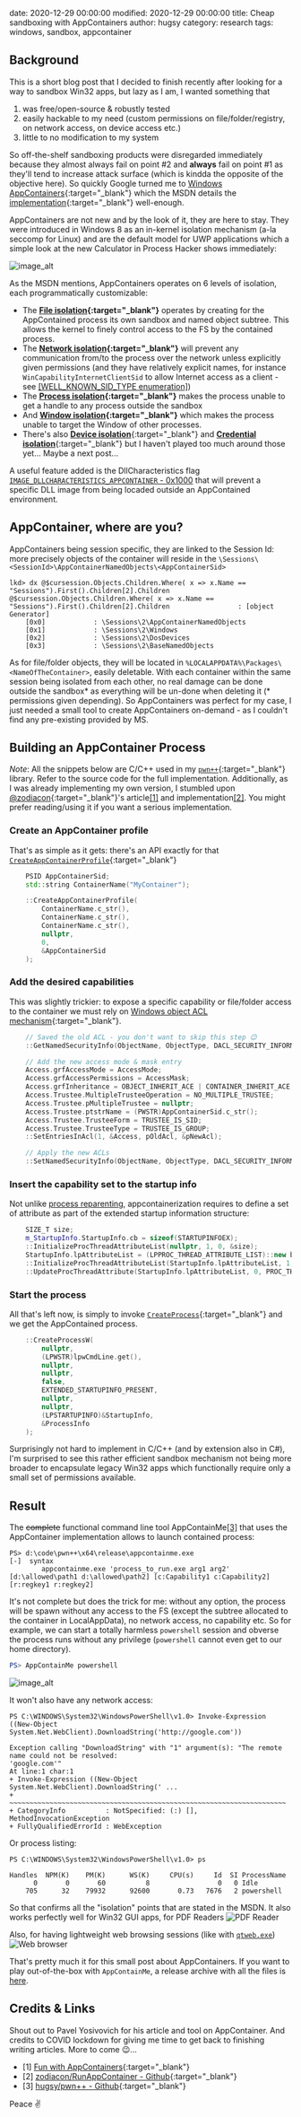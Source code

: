 date: 2020-12-29 00:00:00
modified: 2020-12-29 00:00:00
title: Cheap sandboxing with AppContainers
author: hugsy
category: research
tags: windows, sandbox, appcontainer

## Background

This is a short blog post that I decided to finish recently after looking for a way to sandbox Win32 apps, but lazy as I am, I wanted something that
 1. was free/open-source & robustly tested
 2. easily hackable to my need (custom permissions on file/folder/registry, on network access, on device access etc.)
 3. little to no modification to my system

So off-the-shelf sandboxing products were disregarded immediately because they almost always fail on point #2 and **always** fail on point #1 as they'll tend to increase attack surface (which is kindda the opposite of the objective here). So quickly Google turned me to [Windows AppContainers](https://docs.microsoft.com/en-us/windows/win32/secauthz/appcontainer-isolation){:target="_blank"} which the MSDN details the [implementation](https://docs.microsoft.com/en-us/windows/win32/secauthz/implementing-an-appcontainer){:target="_blank"} well-enough.

AppContainers are not new and by the look of it, they are here to stay. They were introduced in Windows 8 as an in-kernel isolation mechanism (a-la seccomp for Linux) and are the default model for UWP applications which a simple look at the new Calculator in Process Hacker shows immediately:

![image_alt](/assets/images/4f110a8b-5af4-4f03-8c8d-6fe8e297fffe.png)

As the MSDN mentions, AppContainers operates on 6 levels of isolation, each programmatically customizable:

 - The **[File isolation](https://docs.microsoft.com/en-us/windows/win32/secauthz/appcontainer-isolation#file-isolation){:target="_blank"}**
    operates by creating for the AppContained process its own sandbox and named object subtree. This allows the kernel to finely control access to the FS by the contained process.
 - The **[Network isolation](https://docs.microsoft.com/en-us/windows/win32/secauthz/appcontainer-isolation#network-isolation){:target="_blank"}**
    will prevent any communication from/to the process over the network unless explicitly given permissions (and they have relatively explicit names, for instance `WinCapabilityInternetClientSid` to allow Internet access as a client - see [[WELL_KNOWN_SID_TYPE enumeration]](https://docs.microsoft.com/en-us/windows/win32/api/winnt/ne-winnt-well_known_sid_type))
 - The **[Process isolation](https://docs.microsoft.com/en-us/windows/win32/secauthz/appcontainer-isolation#process-isolation){:target="_blank"}**
    makes the process unable to get a handle to any process outside the sandbox
 - And **[Window isolation](https://docs.microsoft.com/en-us/windows/win32/secauthz/appcontainer-isolation#window-isolation){:target="_blank"}** which
    makes the process unable to target the Window of other processes.
 - There's also [**Device isolation**](https://docs.microsoft.com/en-us/windows/win32/secauthz/appcontainer-isolation#device-isolation){:target="_blank"} and [**Credential isolation**](https://docs.microsoft.com/en-us/windows/win32/secauthz/appcontainer-isolation#credential-isolation){:target="_blank"} but I haven't played too much around those yet... Maybe a next post...

A useful feature added is the DllCharacteristics flag [`IMAGE_DLLCHARACTERISTICS_APPCONTAINER` - 0x1000](https://docs.microsoft.com/en-us/windows/win32/debug/pe-format#dll-characteristics) that will prevent a specific DLL image from being locaded outside an AppContained environment.


## AppContainer, where are you?

AppContainers being session specific, they are linked to the Session Id: more precisely objects of the container will reside in the `\Sessions\<SessionId>\AppContainerNamedObjects\<AppContainerSid>`

```
lkd> dx @$cursession.Objects.Children.Where( x => x.Name == "Sessions").First().Children[2].Children
@$cursession.Objects.Children.Where( x => x.Name == "Sessions").First().Children[2].Children                 : [object Generator]
    [0x0]            : \Sessions\2\AppContainerNamedObjects
    [0x1]            : \Sessions\2\Windows
    [0x2]            : \Sessions\2\DosDevices
    [0x3]            : \Sessions\2\BaseNamedObjects
```

As for file/folder objects, they will be located in `%LOCALAPPDATA%\Packages\<NameOfTheContainer>`, easily deletable. With each container within the same session being isolated from each other, no real damage can be done outside the sandbox* as everything will be un-done when deleting it (* permissions given depending). So AppContainers was perfect for my case, I just needed a small tool to create AppContainers on-demand - as I couldn't find any pre-existing provided by MS.



## Building an AppContainer Process

_Note_: All the snippets below are C/C++ used in my [`pwn++`](https://github.com/hugsy/pwn--){:target="_blank"} library. Refer to the source code for the full implementation. Additionally, as I was already implementing my own version, I stumbled upon [@zodiacon](https://twitter.com/zodiacon){:target="_blank"}'s article[[1]](#ref_1) and implementation[[2]](#ref_2). You might prefer reading/using it if you want a serious implementation.


### Create an AppContainer profile

That's as simple as it gets: there's an API exactly for that [`CreateAppContainerProfile`](https://docs.microsoft.com/en-us/windows/win32/api/userenv/nf-userenv-createappcontainerprofile){:target="_blank"}
```c++
    PSID AppContainerSid;
    std::string ContainerName("MyContainer");

    ::CreateAppContainerProfile(
        ContainerName.c_str(),
        ContainerName.c_str(),
        ContainerName.c_str(),
        nullptr,
        0,
        &AppContainerSid
    );
```

### Add the desired capabilities

This was slightly trickier: to expose a specific capability or file/folder access to the container we must rely on [Windows object ACL mechanism](https://docs.microsoft.com/en-us/windows/win32/secauthz/modifying-the-acls-of-an-object-in-c--){:target="_blank"}.

```c++
    // Saved the old ACL - you don't want to skip this step 😉
    ::GetNamedSecurityInfo(ObjectName, ObjectType, DACL_SECURITY_INFORMATION, nullptr, nullptr, &pOldAcl, nullptr, &pSD);

    // Add the new access mode & mask entry
    Access.grfAccessMode = AccessMode;
    Access.grfAccessPermissions = AccessMask;
    Access.grfInheritance = OBJECT_INHERIT_ACE | CONTAINER_INHERIT_ACE;
    Access.Trustee.MultipleTrusteeOperation = NO_MULTIPLE_TRUSTEE;
    Access.Trustee.pMultipleTrustee = nullptr;
    Access.Trustee.ptstrName = (PWSTR)AppContainerSid.c_str();
    Access.Trustee.TrusteeForm = TRUSTEE_IS_SID;
    Access.Trustee.TrusteeType = TRUSTEE_IS_GROUP;
    ::SetEntriesInAcl(1, &Access, pOldAcl, &pNewAcl);

    // Apply the new ACLs
    ::SetNamedSecurityInfo(ObjectName, ObjectType, DACL_SECURITY_INFORMATION, nullptr, nullptr, pNewAcl, nullptr);
```

### Insert the capability set to the startup info

Not unlike [process reparenting](https://github.com/hugsy/pwn--/blob/dev/ProcessReparent/main.cpp), appcontainerization requires to define a set of attribute as part of the extended startup information structure:

```c++
    SIZE_T size;
    m_StartupInfo.StartupInfo.cb = sizeof(STARTUPINFOEX);
    ::InitializeProcThreadAttributeList(nullptr, 1, 0, &size);
    StartupInfo.lpAttributeList = (LPPROC_THREAD_ATTRIBUTE_LIST)::new byte[size];
    ::InitializeProcThreadAttributeList(StartupInfo.lpAttributeList, 1, 0, &size);
    ::UpdateProcThreadAttribute(StartupInfo.lpAttributeList, 0, PROC_THREAD_ATTRIBUTE_SECURITY_CAPABILITIES, &SecurityCapabilities, sizeof(SecurityCapabilities), nullptr, nullptr);
```


### Start the process

All that's left now, is simply to invoke [`CreateProcess`](https://docs.microsoft.com/en-us/windows/win32/api/processthreadsapi/nf-processthreadsapi-createprocessa){:target="_blank"} and we get the AppContained process.

```c++
    ::CreateProcessW(
        nullptr,
        (LPWSTR)lpwCmdLine.get(),
        nullptr,
        nullptr,
        false,
        EXTENDED_STARTUPINFO_PRESENT,
        nullptr,
        nullptr,
        (LPSTARTUPINFO)&StartupInfo,
        &ProcessInfo
    );
```

Surprisingly not hard to implement in C/C++ (and by extension also in C#), I'm surprised to see this rather efficient sandbox mechanism not being more broader to encapsulate legacy Win32 apps which functionally require only a small set of permissions available.


## Result

The ~~complete~~ functional command line tool AppContainMe[[3]](#ref_3) that uses the AppContainer implementation allows to launch contained process:

```
PS> d:\code\pwn++\x64\release\appcontainme.exe
[-]  syntax
        appcontainme.exe 'process_to_run.exe arg1 arg2' [d:\allowed\path1 d:\allowed\path2] [c:Capability1 c:Capability2] [r:regkey1 r:regkey2]
```

It's not complete but does the trick for me: without any option, the process will be spawn without any access to the FS (except the subtree allocated to the container in LocalAppData), no network access, no capability etc. So for example, we can start a totally harmless `powershell` session and obverse the process runs without any privilege (`powershell` cannot even get to our home directory).

```powershell
PS> AppContainMe powershell
```

![image_alt](/assets/images/29d17988-bf1f-4a1c-8b63-b01e97e6b53f.png)

It won't also have any network access:

```
PS C:\WINDOWS\System32\WindowsPowerShell\v1.0> Invoke-Expression ((New-Object System.Net.WebClient).DownloadString('http://google.com'))

Exception calling "DownloadString" with "1" argument(s): "The remote name could not be resolved:
'google.com'"
At line:1 char:1
+ Invoke-Expression ((New-Object System.Net.WebClient).DownloadString(' ...
+ ~~~~~~~~~~~~~~~~~~~~~~~~~~~~~~~~~~~~~~~~~~~~~~~~~~~~~~~~~~~~~~~~~~~~~
+ CategoryInfo          : NotSpecified: (:) [], MethodInvocationException
+ FullyQualifiedErrorId : WebException
```

Or process listing:

```
PS C:\WINDOWS\System32\WindowsPowerShell\v1.0> ps

Handles  NPM(K)    PM(K)      WS(K)     CPU(s)     Id  SI ProcessName
      0       0       60          8                 0   0 Idle
    705      32    79932      92600       0.73   7676   2 powershell
```

So that confirms all the "isolation" points that are stated in the MSDN. It also works perfectly well for Win32 GUI apps, for PDF Readers
![PDF Reader](/assets/images/1e3a7b9c-7ef6-481d-a803-d0a969b3eab4.png)

Also, for having lightweight web browsing sessions (like with [`qtweb.exe`](http://www.qtweb.net/download.html))
![Web browser](/assets/images/283fd853-c2c7-4846-9b7c-242bfe1b02a1.png)

That's pretty much it for this small post about AppContainers. If you want to play out-of-the-box with `AppContainMe`, a release archive with all the files is [here](/static/appcontainme-release.7z).


## Credits & Links

Shout out to Pavel Yosivovich for his article and tool on AppContainer. And credits to COVID lockdown for giving me time to get back to finishing writing articles. More to come 😉...

 - <a name="ref_1">[1]</a> [Fun with AppContainers](https://scorpiosoftware.net/2019/01/15/fun-with-appcontainers/){:target="_blank"}
 - <a name="ref_2">[2]</a> [zodiacon/RunAppContainer - Github](https://github.com/zodiacon/RunAppContainer){:target="_blank"}
 - <a name="ref_3">[3]</a> [hugsy/pwn++ - Github](https://github.com/hugsy/pwn--/blob/dev/AppContainMe/main.cpp){:target="_blank"}


Peace ✌